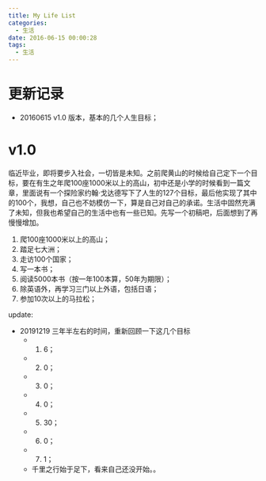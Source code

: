 ```yaml
---
title: My Life List
categories:
  - 生活
date: 2016-06-15 00:00:28
tags:
  - 生活
---
```


# 更新记录

- 20160615 v1.0 版本，基本的几个人生目标；

# v1.0

临近毕业，即将要步入社会，一切皆是未知。之前爬黄山的时候给自己定下一个目标，要在有生之年爬100座1000米以上的高山，初中还是小学的时候看到一篇文章，里面说有一个探险家约翰·戈达德写下了人生的127个目标，最后他实现了其中的100个，我想，自己也不妨模仿一下，算是自己对自己的承诺。生活中固然充满了未知，但我也希望自己的生活中也有一些已知。先写一个初稿吧，后面想到了再慢慢增加。

1. 爬100座1000米以上的高山；
2. 踏足七大洲；
3. 走访100个国家；
4. 写一本书；
5. 阅读5000本书（按一年100本算，50年为期限）；
6. 除英语外，再学习三门以上外语，包括日语；
7. 参加10次以上的马拉松；

update:

- 20191219 三年半左右的时间，重新回顾一下这几个目标
    - 1. 6；
    - 2. 0；
    - 3. 0；
    - 4. 0；
    - 5. 30；
    - 6. 0；
    - 7. 1；
    - 千里之行始于足下，看来自己还没开始。。

